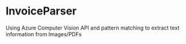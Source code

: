 # InvoiceParser
Using Azure Computer Vision API and pattern matching to extract text information from Images/PDFs
